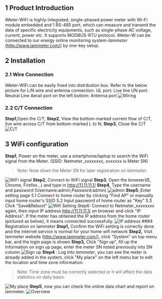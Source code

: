 <!-- toc -->


## 1 Product Introduction
iMeter-WiFi is highly-integrated, single-phased power meter with Wi-Fi module embedded and 1 RS-485 port, which can measure and transmit the data of specific electricity equipments, such as single-phase AC voltage, current, power etc. It supports MODBUS-RTU protocol.
iMeter-W can be connected to our energy online monitoring system-*Iammeter* (http://www.iammeter.com/) by one-key setup.

## 2 Installation
### 2.1 Wire Connection
iMeter-WiFi can be easily fixed into distribution box. Refer to the below picture for L/N wire and antenna connection. 
UL port: Live line
UN port: Neutral Line
Aerail port on the left bottom: Antenna port
![Wiring][1]
### 2.2 C/T Connection
**Step1**,Open the C/T;
**Step2**, View the bottom-marked current flow of C/T, live wire across C/T from bottom-marked L to N;
**Step3**, Close the C/T
![C/T][2]
## 3 WiFi configuration
**Step1**, Power on the meter, use a smartphone/laptop to search the WiFi signal from the Meter. (SSID: Netmeter_xxxxxxxx, xxxxxxx is Meter SN)

>Note: Note down the Meter SN for later registration on *Iammeter*.

![WiFi signal][3]
**Step2**, Connect to WiFi signal
**Step3**, Open the browser(IE, Chrome, Firefox...) and type in http://11.11.11.1/
**Step4**, Type the username and password (Username:admin,Password:admin)
![admin][4]
**Step5**:,Enter setting page
5.1 Connect to home router by clicking "Find AP" or manually input home router's SSID
5.2 Input password of home router as "Key" 
5.3 Click "Save&Reboot"
![Wifi Setting][5]
Step6: Connect to Netmeter_xxxxxxxx again, then input IP address http://11.11.11.1/ on browser and click "IP Address". If the meter has obtained the IP address from the home router (pictured as below), it means connected successfully.
![IP address][6]
###4 Registration on Iammeter
**Step1,** Confirm the WiFi setting is correctly done and the internet service is normal for your home wifi network
**Step2,** Visit Iammeter website (http://www.iammeter.com/), click "System" on top menu bar, and the login page is shown
**Step3,** Click "Sign up", fill up the information on sign up page, 
enter the meter SN noted previously into SN column
![Sign up][7]
**Step4** : Log into *Iammeter*, you can see the meter is already added in the system, click "My place" on the left menu bar to edit the location and time zone information. 

>Note: Time zone must be correctly selected or it will affect the data statistics on daily basis.

![My place][8]
**Step5**, now you can check the online data chart and report on Iammeter.
![Overview][9]

[1]: http://leweidoc.oss-cn-hangzhou.aliyuncs.com/lewei50/img/iMeter-lewei50-20180112-1.jpg
[2]: http://leweidoc.oss-cn-hangzhou.aliyuncs.com/lewei50/img/iMeter-lewei50-20180112-2.jpg
[3]: http://leweidoc.oss-cn-hangzhou.aliyuncs.com/lewei50/img/iMeter-lewei50-20180112-3.jpg
[4]: http://leweidoc.oss-cn-hangzhou.aliyuncs.com/lewei50/img/iMeter-lewei50-20180112-4.jpg
[5]: http://leweidoc.oss-cn-hangzhou.aliyuncs.com/lewei50/img/iMeter-lewei50-20180112-5.jpg
[6]: http://leweidoc.oss-cn-hangzhou.aliyuncs.com/lewei50/img/iMeter-lewei50-20180112-6.jpg
[7]: http://leweidoc.oss-cn-hangzhou.aliyuncs.com/lewei50/img/iMeter-lewei50-20180112-7.jpg
[8]: http://leweidoc.oss-cn-hangzhou.aliyuncs.com/lewei50/img/iMeter-lewei50-20180112-8.jpg
[9]:http://leweidoc.oss-cn-hangzhou.aliyuncs.com/lewei50/img/iMeter-lewei50-20180111-1.jpg